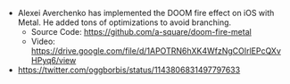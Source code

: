 - Alexei Averchenko has implemented the DOOM fire effect on iOS with Metal. He added tons of optimizations to avoid branching.
    - Source Code: https://github.com/a-square/doom-fire-metal
    - Video: https://drive.google.com/file/d/1APOTRN6hXK4WfzNgCOIrlEPcQXvHPyq6/view
- https://twitter.com/oggborbis/status/1143806831497797633

    